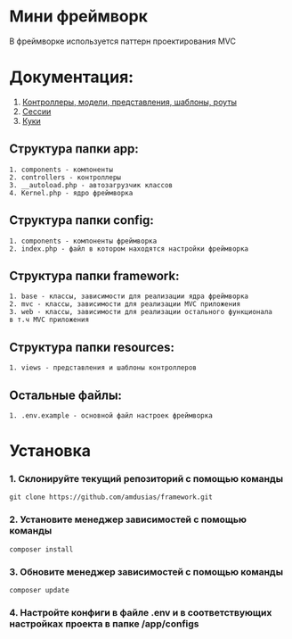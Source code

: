 # Мини фреймворк

<p>В фреймворке используется паттерн проектирования MVC</p>

# Документация:

1. [Контроллеры, модели, представления, шаблоны, роуты](https://github.com/amdusias/framework/tree/main/docs/mvc)
2. [Сессии](https://github.com/amdusias/framework/tree/main/docs/sessions)
3. [Куки](https://github.com/amdusias/framework/tree/main/docs/cookies)

## Структура папки app:

```
1. components - компоненты
2. controllers - контроллеры
3. __autoload.php - автозагрузчик классов
4. Kernel.php - ядро фреймворка
```

## Структура папки config:

```
1. components - компоненты фреймворка
2. index.php - файл в котором находятся настройки фреймворка
```

## Структура папки framework:

```
1. base - классы, зависимости для реализации ядра фреймворка
2. mvc - классы, зависимости для реализации MVC приложения
3. web - классы, зависимости для реализации остального функционала 
в т.ч MVC приложения
```

## Структура папки resources:

```
1. views - представления и шаблоны контроллеров
```

## Остальные файлы:

```
1. .env.example - основной файл настроек фреймворка
```

# Установка

### 1. Склонируйте текущий репозиторий с помощью команды

```
git clone https://github.com/amdusias/framework.git
```

### 2. Установите менеджер зависимостей с помощью команды

```
composer install
```

### 3. Обновите менеджер зависимостей с помощью команды

```
composer update
```

### 4. Настройте конфиги в файле .env и в соответствующих настройках проекта в папке /app/configs